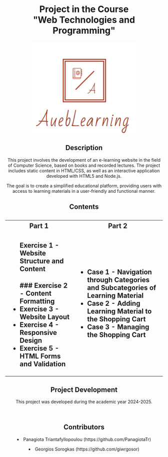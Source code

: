 <h1 align="center">Project in the Course <br>"Web Technologies and Programming"</h1>

<p align="center">
  <img src="Part%201%20-%20HTML%20&%20CSS/images/logo.png" alt="Project Logo">
</p>

<h2 align="center">Description</h2>

<p align="center">
This project involves the development of an e-learning website in the field of Computer Science, based on books and recorded lectures. The project includes static content in HTML/CSS, as well as an interactive application developed with HTML5 and Node.js.</p>

<p align="center">
The goal is to create a simplified educational platform, providing users with access to learning materials in a user-friendly and functional manner.
</p>

<h2 align="center">Contents<h2>

<table>
  <tr>
    <th>Part 1</th>
    <th>Part 2</th>
  </tr>
  <tr>
    <td>
      <ul>
        <h4>Exercise 1 - Website Structure and Content</h4>
        ### Exercise 2 - Content Formatting
        <li>Exercise 3 - Website Layout</li>
        <li>Exercise 4 - Responsive Design</li>
        <li>Exercise 5 - HTML Forms and Validation</li>
      </ul>
    </td>
    <td>
      <ul>
        <li>Case 1 - Navigation through Categories and Subcategories of Learning Material</li>
        <li>Case 2 - Adding Learning Material to the Shopping Cart</li>
        <li>Case 3 - Managing the Shopping Cart</li>
      </ul>
    </td>
  </tr>
</table>

<h2 align="center">Project Development</h2>
<p align="center">
This project was developed during the academic year 2024-2025.</p>
<br>
<h2 align="center">Contributors</h2>
<p><li align="center">Panagiota Triantafyllopoulou (https://github.com/PanagiotaTr)</li></p>
<p><li align="center">Georgios Sorogkas (https://github.com/giwrgosor)</li></p>
